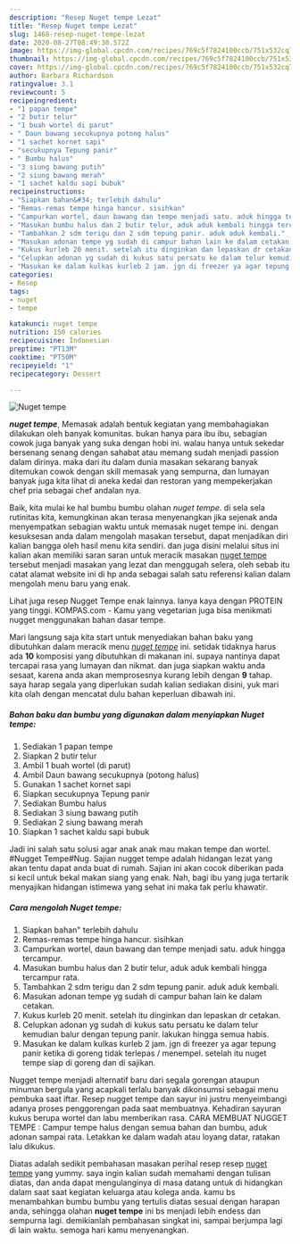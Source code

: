 ```yaml
---
description: "Resep Nuget tempe Lezat"
title: "Resep Nuget tempe Lezat"
slug: 1468-resep-nuget-tempe-lezat
date: 2020-08-27T08:49:30.572Z
image: https://img-global.cpcdn.com/recipes/769c5f7824100ccb/751x532cq70/nuget-tempe-foto-resep-utama.jpg
thumbnail: https://img-global.cpcdn.com/recipes/769c5f7824100ccb/751x532cq70/nuget-tempe-foto-resep-utama.jpg
cover: https://img-global.cpcdn.com/recipes/769c5f7824100ccb/751x532cq70/nuget-tempe-foto-resep-utama.jpg
author: Barbara Richardson
ratingvalue: 3.1
reviewcount: 5
recipeingredient:
- "1 papan tempe"
- "2 butir telur"
- "1 buah wortel di parut"
- " Daun bawang secukupnya potong halus"
- "1 sachet kornet sapi"
- "secukupnya Tepung panir"
- " Bumbu halus"
- "3 siung bawang putih"
- "2 siung bawang merah"
- "1 sachet kaldu sapi bubuk"
recipeinstructions:
- "Siapkan bahan&#34; terlebih dahulu"
- "Remas-remas tempe hinga hancur. sisihkan"
- "Campurkan wortel, daun bawang dan tempe menjadi satu. aduk hingga tercampur."
- "Masukan bumbu halus dan 2 butir telur, aduk aduk kembali hingga tercampur rata."
- "Tambahkan 2 sdm terigu dan 2 sdm tepung panir. aduk aduk kembali."
- "Masukan adonan tempe yg sudah di campur bahan lain ke dalam cetakan."
- "Kukus kurleb 20 menit. setelah itu dinginkan dan lepaskan dr cetakan."
- "Celupkan adonan yg sudah di kukus satu persatu ke dalam telur kemudian balur dengan tepung panir. lakukan hingga semua habis."
- "Masukan ke dalam kulkas kurleb 2 jam. jgn di freezer ya agar tepung panir ketika di goreng tidak terlepas / menempel. setelah itu nuget tempe siap di goreng dan di sajikan."
categories:
- Resep
tags:
- nuget
- tempe

katakunci: nuget tempe 
nutrition: 150 calories
recipecuisine: Indonesian
preptime: "PT13M"
cooktime: "PT50M"
recipeyield: "1"
recipecategory: Dessert

---
```



![Nuget tempe](https://img-global.cpcdn.com/recipes/769c5f7824100ccb/751x532cq70/nuget-tempe-foto-resep-utama.jpg)

<b><i>nuget tempe</i></b>, Memasak adalah bentuk kegiatan yang membahagiakan dilakukan oleh banyak komunitas. bukan hanya para ibu ibu, sebagian cowok juga banyak yang suka dengan hobi ini. walau hanya untuk sekedar bersenang senang dengan sahabat atau memang sudah menjadi passion dalam dirinya. maka dari itu dalam dunia masakan sekarang banyak ditemukan cowok dengan skill memasak yang sempurna, dan lumayan banyak juga kita lihat di aneka kedai dan restoran yang mempekerjakan chef pria sebagai chef andalan nya.

Baik, kita mulai ke hal bumbu bumbu olahan <i>nuget tempe</i>. di sela sela rutinitas kita, kemungkinan akan terasa menyenangkan jika sejenak anda menyempatkan sebagian waktu untuk memasak nuget tempe ini. dengan kesuksesan anda dalam mengolah masakan tersebut, dapat menjadikan diri kalian bangga oleh hasil menu kita sendiri. dan juga disini melalui situs ini kalian akan memiliki saran saran untuk meracik masakan <u>nuget tempe</u> tersebut menjadi masakan yang lezat dan menggugah selera, oleh sebab itu catat alamat website ini di hp anda sebagai salah satu referensi kalian dalam mengolah menu baru yang enak.

Lihat juga resep Nugget Tempe enak lainnya. Ianya kaya dengan PROTEIN yang tinggi. KOMPAS.com - Kamu yang vegetarian juga bisa menikmati nugget menggunakan bahan dasar tempe.


Mari langsung saja kita start untuk menyediakan bahan baku yang dibutuhkan dalam meracik menu <u><i>nuget tempe</i></u> ini. setidak tidaknya harus ada <b>10</b> komposisi yang dibutuhkan di makanan ini. supaya nantinya dapat tercapai rasa yang lumayan dan nikmat. dan juga siapkan waktu anda sesaat, karena anda akan memprosesnya kurang lebih dengan <b>9</b> tahap. saya harap segala yang diperlukan sudah kalian sediakan disini, yuk mari kita olah dengan mencatat dulu bahan keperluan dibawah ini.

<!--inarticleads1-->

##### Bahan baku dan bumbu yang digunakan dalam menyiapkan Nuget tempe:

1. Sediakan 1 papan tempe
1. Siapkan 2 butir telur
1. Ambil 1 buah wortel (di parut)
1. Ambil  Daun bawang secukupnya (potong halus)
1. Gunakan 1 sachet kornet sapi
1. Siapkan secukupnya Tepung panir
1. Sediakan  Bumbu halus
1. Sediakan 3 siung bawang putih
1. Sediakan 2 siung bawang merah
1. Siapkan 1 sachet kaldu sapi bubuk


Jadi ini salah satu solusi agar anak anak mau makan tempe dan wortel. #Nugget Tempe#Nug. Sajian nugget tempe adalah hidangan lezat yang akan tentu dapat anda buat di rumah. Sajian ini akan cocok diberikan pada si kecil untuk bekal makan siang yang enak. Nah, bagi ibu yang juga tertarik menyajikan hidangan istimewa yang sehat ini maka tak perlu khawatir. 

<!--inarticleads2-->

##### Cara mengolah Nuget tempe:

1. Siapkan bahan&#34; terlebih dahulu
1. Remas-remas tempe hinga hancur. sisihkan
1. Campurkan wortel, daun bawang dan tempe menjadi satu. aduk hingga tercampur.
1. Masukan bumbu halus dan 2 butir telur, aduk aduk kembali hingga tercampur rata.
1. Tambahkan 2 sdm terigu dan 2 sdm tepung panir. aduk aduk kembali.
1. Masukan adonan tempe yg sudah di campur bahan lain ke dalam cetakan.
1. Kukus kurleb 20 menit. setelah itu dinginkan dan lepaskan dr cetakan.
1. Celupkan adonan yg sudah di kukus satu persatu ke dalam telur kemudian balur dengan tepung panir. lakukan hingga semua habis.
1. Masukan ke dalam kulkas kurleb 2 jam. jgn di freezer ya agar tepung panir ketika di goreng tidak terlepas / menempel. setelah itu nuget tempe siap di goreng dan di sajikan.


Nugget tempe menjadi alternatif baru dari segala gorengan ataupun minuman bergula yang acapkali terlalu banyak dikonsumsi sebagai menu pembuka saat iftar. Resep nugget tempe dan sayur ini justru menyeimbangi adanya proses penggorengan pada saat membuatnya. Kehadiran sayuran kukus berupa wortel dan labu memberikan rasa. CARA MEMBUAT NUGGET TEMPE : Campur tempe halus dengan semua bahan dan bumbu, aduk adonan sampai rata. Letakkan ke dalam wadah atau loyang datar, ratakan lalu dikukus. 

Diatas adalah sedikit pembahasan masakan perihal resep resep <u>nuget tempe</u> yang yummy. saya ingin kalian sudah memahami dengan tulisan diatas, dan anda dapat mengulanginya di masa datang untuk di hidangkan dalam saat saat kegiatan keluarga atau kolega anda. kamu bs menambahkan bumbu bumbu yang tertulis diatas sesuai dengan harapan anda, sehingga olahan <b>nuget tempe</b> ini bs menjadi lebih endess dan sempurna lagi. demikianlah pembahasan singkat ini, sampai berjumpa lagi di lain waktu. semoga hari kamu menyenangkan.
